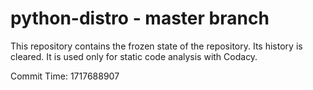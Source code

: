 # python-distro - master branch

This repository contains the frozen state of the repository.
Its history is cleared. It is used only for static code
analysis with Codacy.

Commit Time: 1717688907